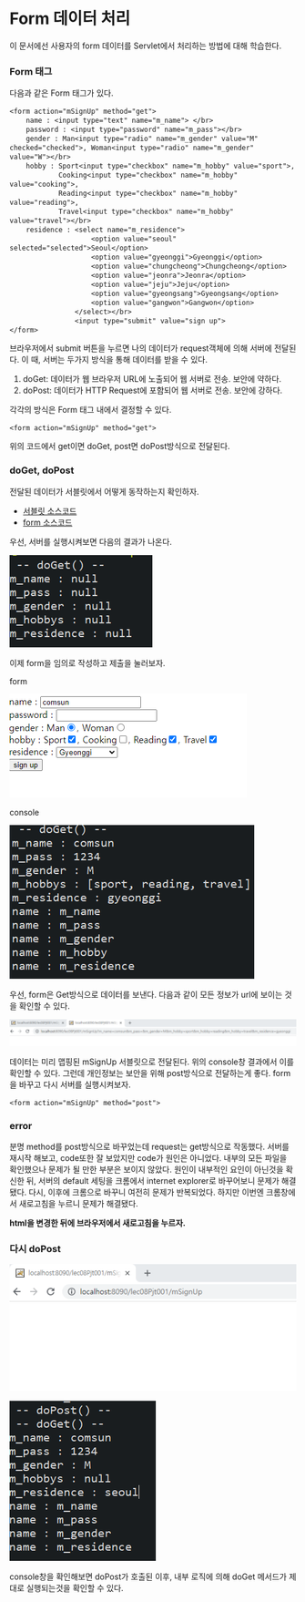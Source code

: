 # Form 데이터 처리

이 문서에선 사용자의 form 데이터를 Servlet에서 처리하는 방법에 대해 학습한다.

### Form 태그

다음과 같은 Form 태그가 있다.

	<form action="mSignUp" method="get">
		name : <input type="text" name="m_name"> </br>
		password : <input type="password" name="m_pass"></br>
		gender : Man<input type="radio" name="m_gender" value="M" checked="checked">, Woman<input type="radio" name="m_gender" value="W"></br>
		hobby : Sport<input type="checkbox" name="m_hobby" value="sport">, 
				Cooking<input type="checkbox" name="m_hobby" value="cooking">, 
				Reading<input type="checkbox" name="m_hobby" value="reading">,
				Travel<input type="checkbox" name="m_hobby" value="travel"></br>
		residence : <select name="m_residence">
						<option value="seoul" selected="selected">Seoul</option>
						<option value="gyeonggi">Gyeonggi</option>
						<option value="chungcheong">Chungcheong</option>
						<option value="jeonra">Jeonra</option>
						<option value="jeju">Jeju</option>
						<option value="gyeongsang">Gyeongsang</option>
						<option value="gangwon">Gangwon</option>
					</select></br>
					<input type="submit" value="sign up">
	</form>

브라우저에서 submit 버튼을 누르면 나의 데이터가 request객체에 의해 서버에 전달된다. 이 때, 서버는 두가지 방식을 통해 데이터를 받을 수 있다. 

1. doGet: 데이터가 웹 브라우저 URL에 노출되어 웹 서버로 전송. 보안에 약하다.
2. doPost: 데이터가 HTTP Request에 포함되어 웹 서버로 전송. 보안에 강하다.

각각의 방식은 Form 태그 내에서 결정할 수 있다.

	<form action="mSignUp" method="get">
	
위의 코드에서 get이면 doGet, post면 doPost방식으로 전달된다.

### doGet, doPost

전달된 데이터가 서블릿에서 어떻게 동작하는지 확인하자. 

* [서블릿 소스코드](./src/com/servlet/MemSignUp.java)
* [form 소스코드](./WebContent/formEx.html)

우선, 서버를 실행시켜보면 다음의 결과가 나온다.

![](./img/1.PNG)

이제 form을 임의로 작성하고 제출을 눌러보자.

form

![](./img/3.PNG)

console

![](./img/2.PNG)

우선, form은  Get방식으로 데이터를 보낸다. 다음과 같이 모든 정보가 url에 보이는 것을 확인할 수 있다.

![](./img/4.PNG)

데이터는 미리 맵핑된 mSignUp 서블릿으로 전달된다. 위의 console창 결과에서 이를 확인할 수 있다. 그런데 개인정보는 보안을 위해 post방식으로 전달하는게 좋다. form을 바꾸고 다시 서버를 실행시켜보자.

	<form action="mSignUp" method="post">
	
### error

분명 method를 post방식으로 바꾸었는데 request는 get방식으로 작동했다. 서버를 재시작 해보고, code또한 잘 보았지만 code가 원인은 아니었다. 내부의 모든 파일을 확인했으나 문제가 될 만한 부분은 보이지 않았다. 원인이 내부적인 요인이 아닌것을 확신한 뒤, 서버의 default 세팅을 크롬에서 internet explorer로 바꾸어보니 문제가 해결됐다. 다시, 이후에 크롬으로 바꾸니 여전히 문제가 반복되었다. 하지만 이번엔 크롬창에서 새로고침을 누르니 문제가 해결됐다.

**html을 변경한 뒤에 브라우저에서 새로고침을 누르자.**

### 다시 doPost

![](./img/5.PNG)

![](./img/6.PNG)

console창을 확인해보면 doPost가 호출된 이후, 내부 로직에 의해 doGet 메서드가 제대로 실행되는것을 확인할 수 있다.
